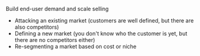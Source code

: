Build end-user demand and scale selling

- Attacking an existing market (customers are well defined, but there are also competitors)
- Defining a new market (you don't know who the customer is yet, but there are no competitors either)
- Re-segmenting a market based on cost or niche